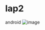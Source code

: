 # lap2
 android
![image](https://user-images.githubusercontent.com/88980549/160633585-5a5387f1-ef94-4a58-94a0-0caf587af1b8.png)
